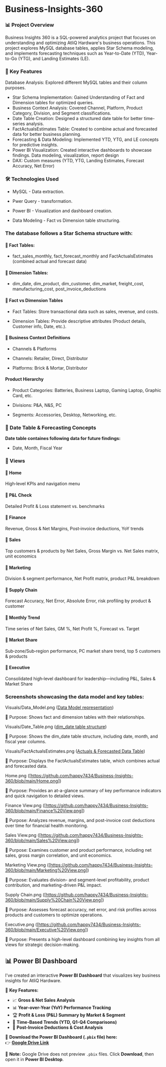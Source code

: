 # Business-Insights-360

### 📊 Project Overview

Business Insights 360 is a SQL-powered analytics project that focuses on understanding and optimizing AtliQ Hardware's business operations. This project explores MySQL database tables, applies Star Schema modeling, and implements forecasting techniques such as Year-to-Date (YTD), Year-to-Go (YTG), and Landing Estimates (LE).

### 🚀 Key Features

Database Analysis: Explored different MySQL tables and their column purposes.

- Star Schema Implementation: Gained Understanding of Fact and Dimension tables for optimized queries.
- Business Context Analysis: Covered Channel, Platform, Product Category, Division, and Segment classifications.
- Date Table Creation: Designed a structured date table for better time-series analysis.
- FactActualsEstimates Table: Created to combine actual and forecasted data for better business planning.
- Forecasting & Data Modeling: Implemented YTD, YTG, and LE concepts for predictive insights.
- Power BI Visualization: Created interactive dashboards to showcase findings. Data modeling, visualization, report design
- DAX: Custom measures (YTD, YTG, Landing Estimates, Forecast Accuracy, Net Error)


### 🛠️ Technologies Used

- MySQL - Data extraction.

- Pwer Query - transformation.

- Power BI - Visualization and dashboard creation.

- Data Modeling - Fact vs Dimension table structuring.


### The database follows a Star Schema structure with:

#### 📌 Fact Tables:

- fact_sales_monthly, fact_forecast_monthly and FactActualsEstimates (combined actual and forecast data)

#### 📌 Dimension Tables:

- dim_date, dim_product, dim_customer, dim_market, freight_cost, manufacturing_cost, post_invoice_deductions

#### 📌 Fact vs Dimension Tables

- Fact Tables: Store transactional data such as sales, revenue, and costs.
  
- Dimension Tables: Provide descriptive attributes (Product details, Customer info, Date, etc.).

#### 📌 Business Context Definitions

- Channels & Platforms
  
- Channels: Retailer, Direct, Distributor
  
- Platforms: Brick & Mortar, Distributor

#### Product Hierarchy
- Product Categories: Batteries, Business Laptop, Gaming Laptop, Graphic Card, etc.
  
- Divisions: P&A, N&S, PC
  
- Segments: Accessories, Desktop, Networking, etc.

### 📅 Date Table & Forecasting Concepts

**Date table containes following data for future findings:**
- Date, Month, Fiscal Year


### 🚀 Views

#### 📌 Home

High‑level KPIs and navigation menu

#### 📌 P&L Check

Detailed Profit & Loss statement vs. benchmarks

#### 📌 Finance

Revenue, Gross & Net Margins, Post‑invoice deductions, YoY trends

#### 📌 Sales

Top customers & products by Net Sales, Gross Margin vs. Net Sales matrix, unit economics

#### 📌 Marketing

Division & segment performance, Net Profit matrix, product P&L breakdown

#### 📌 Supply Chain

Forecast Accuracy, Net Error, Absolute Error, risk profiling by product & customer

#### 📌 Monthly Trend

Time series of Net Sales, GM %, Net Profit %, Forecast vs. Target

#### 📌 Market Share

Sub‑zone/Sub‑region performance, PC market share trend, top 5 customers & products

#### 📌 Executive

Consolidated high‑level dashboard for leadership—including P&L, Sales & Market Share

### Screenshots showcasing the data model and key tables:

Visuals/Data_Model.png ([Data Model representation](https://github.com/happy7434/Business-Insights-360/blob/main/Data%20Model.png))

📌 Purpose: Shows fact and dimension tables with their relationships.

Visuals/Date_Table.png ([dim_date table structure](https://github.com/happy7434/Business-Insights-360/blob/main/Date%20Table.png))

📌 Purpose: Shows the dim_date table structure, including date, month, and fiscal year columns.

Visuals/FactActualsEstimates.png ([Actuals & Forecasted Data Table](https://github.com/happy7434/Business-Insights-360/blob/main/FactActualsEstimates.png))

📌 Purpose: Displays the FactActualsEstimates table, which combines actual and forecasted data.

Home.png ([https://github.com/happy7434/Business-Insights-360/blob/main/Home.png])

📌 Purpose: Provides an at-a-glance summary of key performance indicators and quick navigation to detailed views.

Finance View.png ([https://github.com/happy7434/Business-Insights-360/blob/main/Finance%20View.png])

📌 Purpose: Analyzes revenue, margins, and post-invoice cost deductions over time for financial health monitoring.

Sales View.png ([https://github.com/happy7434/Business-Insights-360/blob/main/Sales%20View.png])

📌 Purpose: Examines customer and product performance, including net sales, gross margin correlation, and unit economics.

Marketing View.png ([https://github.com/happy7434/Business-Insights-360/blob/main/Marketing%20View.png])

📌 Purpose: Evaluates division- and segment-level profitability, product contribution, and marketing-driven P&L impact.

Supply Chain.png ([https://github.com/happy7434/Business-Insights-360/blob/main/Supply%20Chain%20View.png])

📌 Purpose: Assesses forecast accuracy, net error, and risk profiles across products and customers to optimize operations.

Executive.png ([https://github.com/happy7434/Business-Insights-360/blob/main/Executive%20View.png])

📌 Purpose: Presents a high-level dashboard combining key insights from all views for strategic decision-making.



## 📊 Power BI Dashboard
I've created an interactive **Power BI Dashboard** that visualizes key business insights for AtliQ Hardware.

🔹 **Key Features:**
- 📈 **Gross & Net Sales Analysis**
- 📊 **Year-over-Year (YoY) Performance Tracking**
- 🏆 **Profit & Loss (P&L) Summary by Market & Segment**
- 📅 **Time-Based Trends (YTD, Q1-Q4 Comparisons)**
- 🔎 **Post-Invoice Deductions & Cost Analysis**



📌 **Download the Power BI Dashboard (`.pbix` file) here:**  
👉 [**Google Drive Link**](https://drive.google.com/file/d/1BQT7jK0AfoR3WL82vMftff-z573LnYx2/view?usp=sharing)

🔹 **Note:** Google Drive does not preview `.pbix` files. Click **Download**, then open it in **Power BI Desktop**.
